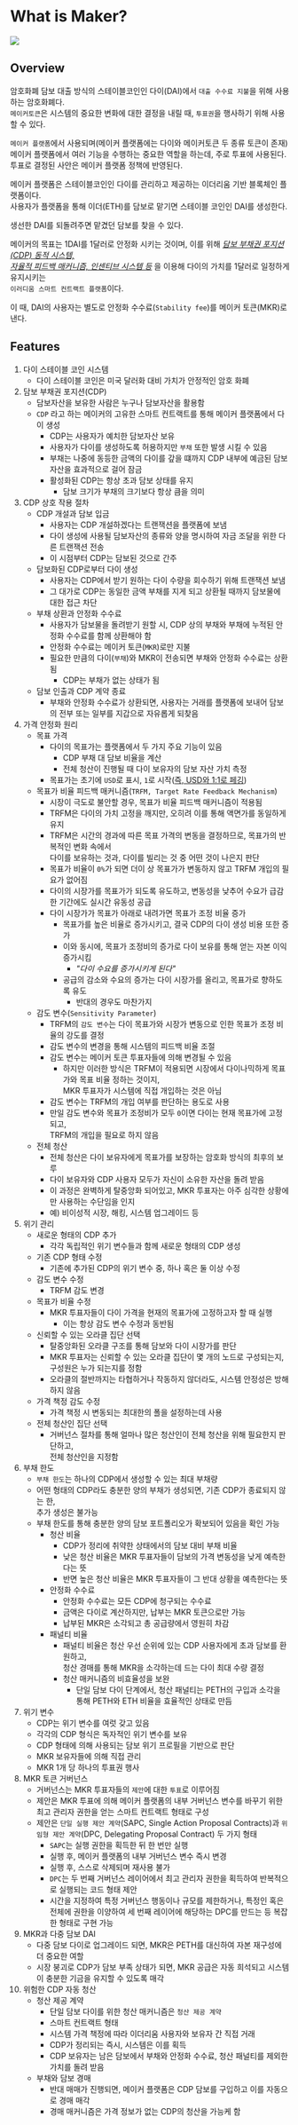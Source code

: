 # What is Maker?  

![](.Maker_images/f5883223.png)  

## Overview

암호화폐 담보 대출 방식의 스테이블코인인 다이(DAI)에서 `대출 수수료 지불`을 위해 사용하는 암호화폐다.  
`메이커토큰`은 시스템의 중요한 변화에 대한 결정을 내릴 때, `투표권`을 행사하기 위해 사용할 수 있다.

`메이커 플랫폼`에서 사용되며(메이커 플랫폼에는 다이와 메이커토큰 두 종류 토큰이 존재)  
메이커 플랫폼에서 여러 기능을 수행하는 중요한 역할을 하는데, 주로 투표에 사용된다.  
투표로 결정된 사안은 메이커 플랫폼 정책에 반영된다.  

메이커 플랫폼은 스테이블코인인 다이를 관리하고 제공하는 이더리움 기반 블록체인 플랫폼이다.  
사용자가 플랫폼을 통해 이더(ETH)를 담보로 맡기면 스테이블 코인인 DAI를 생성한다.  

생선한 DAI를 되돌려주면 맡겼던 담보를 찾을 수 있다.  

메이커의 목표는 1DAI를 1달러로 안정화 시키는 것이며, 이를 위해 _<u>담보 부채권 포지션(CDP) 동적 시스템,  
자율적 피드백 매커니즘, 인센티브 시스템 등</u>_ 을 이용해 다이의 가치를 1달러로 일정하게 유지시키는  
`이러디움 스마트 컨트랙트 플랫폼`이다.

이 때, DAI의 사용자는 별도로 안정화 수수료(`Stability fee`)를 메이커 토큰(MKR)로 낸다.  

## Features 

1. 다이 스테이블 코인 시스템
   - 다이 스테이블 코인은 미국 달러화 대비 가치가 안정적인 암호 화폐
2. 담보 부채권 포지션(CDP)
   - 담보자산을 보유한 사람은 누구나 담보자산을 활용함
   - `CDP` 라고 하는 메이커의 고유한 스마트 컨트랙트를 통해 메이커 플랫폼에서 다이 생성
     - CDP는 사용자가 예치한 담보자산 보유
     - 사용자가 다이를 생성하도록 허용하지만 `부채` 또한 발생 시킬 수 있음
     - 부채는 나중에 동등한 금액의 다이를 갚을 떄까지 CDP 내부에 예금된 담보자산을 효과적으로 걸어 잠금  
     - 활성화된 CDP는 항상 초과 담보 상태를 유지
       - 담보 크기가 부채의 크기보다 항상 큼을 의미
3. CDP 상호 작용 절차
   - CDP 개설과 담보 입금
     - 사용자는 CDP 개설하겠다는 트랜잭션을 플랫폼에 보냄
     - 다이 생성에 사용될 담보자산의 종류와 양을 명시하여 자금 조달을 위한 다른 트랜잭션 전송
     - 이 시점부터 CDP는 담보된 것으로 간주 
   - 담보화된 CDP로부터 다이 생성
     - 사용자는 CDP에서 받기 원하는 다이 수량을 회수하기 위해 트랜잭션 보냄
     - 그 대가로 CDP는 동일한 금액 부채를 지게 되고 상환될 때까지 담보물에 대한 접근 차단 
   - 부채 상환과 안정화 수수료
     - 사용자가 담보물을 돌려받기 원할 시, CDP 상의 부채와 부채에 누적된 안정화 수수료를 함께 상환해야 함
     - 안정화 수수료는 메이커 토큰(`MKR`)로만 지불
     - 필요한 만큼의 다이(`부채`)와 MKR이 전송되면 부채와 안정화 수수료는 상환됨
       - CDP는 부채가 없는 상태가 됨 
   - 담보 인출과 CDP 계약 종료 
     - 부채와 안정화 수수료가 상환되면, 사용자는 거래를 플랫폼에 보내어 담보의 전부 또는 일부를 지갑으로 자유롭게 되찾음  
4. 가격 안정화 원리
   - 목표 가격
     - 다이의 목표가는 플랫폼에서 두 가지 주요 기능이 있음
       - CDP 부채 대 담보 비율을 계산
       - 전체 청산이 진행될 때 다이 보유자의 담보 자산 가치 측정
     - 목표가는 초기에 `USD`로 표시, `1`로 시작(<u>즉, USD와 1:1로 페깅</u>)
   - 목표가 비율 피드백 매커니즘(`TRFM, Target Rate Feedback Mechanism`)
     - 시장이 극도로 불안할 경우, 목표가 비율 피드백 매커니즘이 적용됨 
     - TRFM은 다이의 가치 고정을 깨지만, 오히려 이를 통해 액면가를 동일하게 유지
     - TRFM은 시간의 경과에 따른 목표 가격의 변동을 결정하므로, 목표가의 반복적인 변화 속에서  
     다이를 보유하는 것과, 다이를 빌리는 것 중 어떤 것이 나은지 판단
     - 목표가 비율이 `0%`가 되면 더이 상 목표가가 변동하지 않고 TRFM 개입의 필요가 없어짐  
     - 다이의 시장가를 목표가가 되도록 유도하고, 변동성을 낮추어 수요가 급감한 기간에도 실시간 유동성 공급
     - 다이 시장가가 목표가 아래로 내려가면 목표가 조정 비율 증가
       - 목표가를 높은 비율로 증가시키고, 결국 CDP의 다이 생성 비용 또한 증가
       - 이와 동시에, 목표가 조정비의 증가로 다이 보유를 통해 얻는 자본 이익 증가시킴
         - _"다이 수요를 증가시키게 된다"_
       - 공급의 감소와 수요의 증가는 다이 시장가를 올리고, 목표가로 향하도록 유도
         - 반대의 경우도 마찬가지 
   - 감도 변수(`Sensitivity Parameter`)
     - TRFM의 `감도 변수`는 다이 목표가와 시장가 변동으로 인한 목표가 조정 비율의 강도를 결정
     - 감도 변수의 변경을 통해 시스템의 피드백 비율 조절
     - 감도 변수는 메이커 토큰 투표자들에 의해 변경될 수 있음
       - 하지만 이러한 방식은 TRFM이 적용되면 시장에서 다이나믹하게 목표가와 목표 비율 정하는 것이지,  
       MKR 투표자가 시스템에 직접 개입하는 것은 아님
     - 감도 변수는 TRFM의 개입 여부를 판단하는 용도로 사용
     - 만일 감도 변수와 목표가 조정비가 모두 `0`이면 다이는 현재 목표가에 고정되고,  
     TRFM의 개입을 필요로 하지 않음  
   - 전체 청산
     - 전체 청산은 다이 보유자에게 목표가를 보장하는 암호화 방식의 최후의 보루
     - 다이 보유자와 CDP 사용자 모두가 자신이 소유한 자산을 돌려 받음
     - 이 과정은 완벽하게 탈중앙화 되어있고, MKR 투표자는 아주 심각한 상황에만 사용하는 수단임을 인지  
     - 예) 비이성적 시장, 해킹, 시스템 업그레이드 등
5. 위기 관리
   - 새로운 형태의 CDP 추가
     - 각각 독립적인 위기 변수들과 함께 새로운 형태의 CDP 생성
   - 기존 CDP 형태 수정
     - 기존에 추가된 CDP의 위기 변수 중, 하나 혹은 둘 이상 수정 
   - 감도 변수 수정
     - TRFM 감도 변경 
   - 목표가 비율 수정
     - MKR 투표자들이 다이 가격을 현재의 목표가에 고정하고자 할 때 실행
       - 이는 항상 감도 변수 수정과 동반됨
   - 신뢰할 수 있는 오라클 집단 선택
     - 탈중앙화된 오라클 구조를 통해 담보와 다이 시장가를 판단
     - MKR 투표자는 신뢰할 수 있는 오라클 집단이 몇 개의 노드로 구성되는지,  
     구성원은 누가 되는지를 정함
     - 오라클의 절반까지는 타협하거나 작동하지 않더라도, 시스템 안정성은 방해하지 않음 
   - 가격 책정 감도 수정
     - 가격 책정 시 변동되는 최대한의 폴을 설정하는데 사용  
   - 전체 청산인 집단 선택 
     - 거버넌스 절차를 통해 얼마나 많은 청산인이 전체 청산을 위해 필요한지 판단하고,  
     전체 청산인을 지정함 
6. 부채 한도
   - `부채 한도`는 하나의 CDP에서 생성할 수 있는 최대 부채량 
   - 어떤 형태의 CDP라도 충분한 양의 부채가 생성되면, 기존 CDP가 종료되지 않는 한,  
   추가 생성은 불가능
   - 부채 한도를 통해 충분한 양의 담보 포트폴리오가 확보되어 있음을 확인 가능  
     - 청산 비율
       - CDP가 정리에 취약한 상태에서의 담보 대비 부채 비율
       - 낮은 청산 비율은 MKR 투표자들이 담보의 가격 변동성을 낮게 예측한다는 뜻
       - 반면 높은 청산 비율은 MKR 투표자들이 그 반대 상황을 예측한다는 뜻  
     - 안정화 수수료
       - 안정화 수수료는 모든 CDP에 청구되는 수수료
       - 금액은 다이로 계산하지만, 납부는 MKR 토큰으로만 가능
       - 납부된 MKR은 소각되고 총 공급량에서 영원히 차감
     - 패널티 비율
       - 패널티 비율은 청산 우선 순위에 있는 CDP 사용자에게 초과 담보를 환원하고,  
       청산 경매를 통해 MKR을 소각하는데 드는 다이 최대 수량 결정  
       - 청산 매커니즘의 비효율성을 보완
         - 단일 담보 다이 단계에서, 청산 패널티는 PETH의 구입과 소각을 통해 PETH와 ETH 비율을 효율적인 상태로 만듬
7. 위기 변수
   - CDP는 위기 변수를 여럿 갖고 있음
   - 각각의 CDP 형식은 독자적인 위기 변수를 보유
   - CDP 형태에 의해 사용되는 담보 위기 프로필을 기반으로 판단
   - MKR 보유자들에 의해 직접 관리
   - MKR 1개 당 하나의 투표권 행사
8. MKR 토큰 거버넌스
   - 거버넌스는 MKR 투표자들의 `제안`에 대한 `투표`로 이루어짐
   - 제안은 MKR 투표에 의해 메이커 플랫폼의 내부 거버넌스 변수를 바꾸기 위한  
   최고 관리자 권한을 얻는 스마트 컨트랙트 형태로 구성
   - 제안은 `단일 실행 제안 계약`(SAPC, Single Action Proposal Contracts)과 `위임형 제안 계약`(DPC, Delegating Proposal Contract) 두 가지 형태
     - `SAPC`는 실행 권한을 획득한 뒤 한 번만 실행
     - 실행 후, 메이커 플랫폼의 내부 거버넌스 변수 즉시 변경
     - 실행 후, 스스로 삭제되며 재사용 불가 
     - `DPC`는 두 번째 거버넌스 레이어에서 최고 관리자 권한을 획득하여 반복적으로 실행되는 코드 형태 제안 
     - 시간을 지정하여 특정 거버넌스 행동이나 규모를 제한하거나, 특정인 혹은 전체에 권한을 이양하여 세 번째 레이어에 해당하는 DPC를 만드는 등 복잡한 형태로 구현 가능    
9. MKR과 다중 담보 DAI
   - 다중 담보 다이로 업그레이드 되면, MKR은 PETH를 대신하여 자본 재구성에 더 중요한 여할
   - 시장 붕괴로 CDP가 담보 부족 상태가 되면, MKR 공급은 자동 희석되고 시스템이 충분한 기금을 유지할 수 있도록 매각 
10. 위험한 CDP 자동 청산 
    - 청산 제공 계약
      - 단일 담보 다이를 위한 청산 매커니즘은 `청산 제공 계약`
      - 스마트 컨트랙트 형태
      - 시스템 가격 책정에 따라 이더리움 사용자와 보유자 간 직접 거래
      - CDP가 정리되는 즉시, 시스템은 이를 획득
      - CDP 보유자는 남은 담보에서 부채와 안정화 수수료, 청산 패널티를 제외한 가치를 돌려 받음  
    - 부채와 담보 경매
      - 반대 매매가 진행되면, 메이커 플랫폼은 CDP 담보를 구입하고 이를 자동으로 경매 매각
      - 경매 매커니즘은 가격 정보가 없는 CDP의 청산을 가능케 함   
      